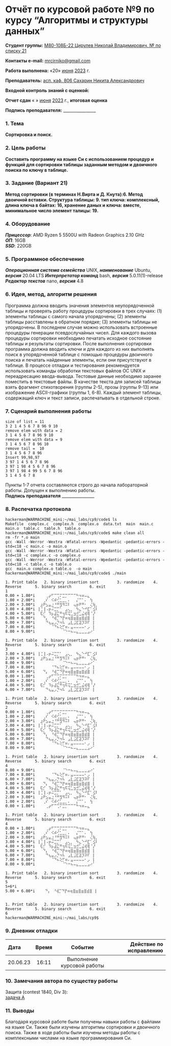 # Отчёт по курсовой работе №9 по курсу “Алгоритмы и структуры данных”

<b>Студент группы:</b> <ins>М80-108Б-22 Цирулев Николай Владимирович, № по списку 21</ins> 

<b>Контакты e-mail:</b> <ins>mrcirniko@gmail.com</ins>

<b>Работа выполнена:</b> «20» <ins>июня</ins> <ins>2023</ins> г.

<b>Преподаватель:</b> <ins>асп. каф. 806 Сахарин Никита Александрович</ins>

<b>Входной контроль знаний с оценкой:</b> <ins> </ins>

<b>Отчет сдан</b> « » <ins>июня</ins> <ins>2023</ins> г., <b>итоговая оценка</b> <ins> </ins>

<b>Подпись преподавателя:</b> ________________

### 1. Тема
__Сортировка и поиск.__

### 2. Цель работы
__Составить программу на языке Си с использованием процедур и функций для сортировки таблицы заданным методом
и двоичного поиска по ключу в таблице.__

### 3. Задание (Вариант 21)
__Метод сортировки (в терминах Н.Вирта и Д. Кнута):6. Метод двоичной вставки. Структура таблицы: 9. тип ключа: комплексный, длина ключа в байтах: 16, хранение даных и ключа: вместе, минимальное число элемент талицы: 19.__ 

### 4. Оборудование
___Прицессор___: AMD Ryzen 5 5500U with Radeon Graphics 2.10 GHz \
___ОП___: 16GB \
___SSD___: 220GB

### 5. Программное обеспечение
___Операционная система семейства___ UNIX, ___наименование___ Ubuntu, ___версия___  20.04 LTS
___Интерпретатор команд___ bash, ___версия___ 5.0.11(1)-release
___Редактор текстов___ nano, ___версия___ 4.8

### 6. Идея, метод, алгоритм решения
Программа должна вводить значения элементов неупорядоченной таблицы и проверять работу процедуры
сортировки в трех случаях: (1) элементы таблицы с самого начала упорядочены; (2) элементы таблицы расставлены в
обратном порядке; (3) элементы таблицы не упорядочены. В последнем случае можно использовать встроенные процедуры
генерации псевдослучайных чисел.
Для каждого вызова процедуры сортировки необходимо печатать исходное состояние таблицы и результаты
сортировки. После выполнения сортировки программа должна вводить ключи и для каждого из них выполнять поиск в
упорядоченной таблице с помощью процедуры двоичного поиска и печатать найденные элементы, если они присутствуют в
таблице.
В процессе отладки и тестирования рекомендуется использовать команды обработки текстовых файлов ОС UNIX и
переадресацию ввода-вывода. Тестовые данные необходимо заранее поместить в текстовые файлы.
В качестве текста для записей таблицы взять фрагмент стихотворения (группы 2-5), прозы (группы 9-13) или
изображение ASCII-графики (группы 1, 6-8). Каждый элемент таблицы, содержащий ключ и текст записи, распечатывать в
отдельной строке.
### 7. Сценарий выполнения работы
```
size of list = 11
3 2 1 4 5 6 7 8 96 9 10
remove elem with data = 2
3 1 4 5 6 7 8 96 9 10
remove elem with data = 9
3 1 4 5 6 7 8 96 10
remove tail =  10
3 1 4 5 6 7 8 96
Insert 99,98,97
3 97 1 4 5 6 7 8 96
3 97 1 98 4 5 6 7 8 96
3 97 1 98 4 99 5 6 7 8 96
3 1 4 5 6 7 8
```


Пункты 1-7 отчета составляются строго до начала лабораторной работы.
Допущен к выполнению работы.  
<b>Подпись преподавателя</b> ________________

### 8. Распечатка протокола
 ```
hackerman@WARMACHINE_mini:~/mai_labs/cp9/code$ ls
Makefile  complex.c  complex.h  complex.o  data.txt  main  main.c  main.o  table.c  table.h  table.o
hackerman@WARMACHINE_mini:~/mai_labs/cp9/code$ make clean all
rm -fr *.o main
gcc -Wall -Werror -Wextra -Wfatal-errors -Wpedantic -pedantic-errors -std=c18 -c main.c -o main.o
gcc -Wall -Werror -Wextra -Wfatal-errors -Wpedantic -pedantic-errors -std=c18 -c complex.c -o complex.o
gcc -Wall -Werror -Wextra -Wfatal-errors -Wpedantic -pedantic-errors -std=c18 -c table.c -o table.o
gcc  main.o complex.o table.o  -o main
hackerman@WARMACHINE_mini:~/mai_labs/cp9/code$ ./main

1. Print table   2. binary insertion sort        3. randomize    4. Reverse      5. binary search        6. exit
1
0.00 + 1.00*i ⠀⠀⠀⢀⡴⠋⠉⢉⠍⣉⡉⠉⠉⠉⠓⠲⠶⠤⣄⠀⠀⠀
1.00 + 2.00*i ⠀⠀⢀⠎⠀⠪⠾⢊⣁⣀⡀⠄⠀⠀⡌⠉⠁⠄⠀⢳⠀⠀
2.00 + 3.00*i ⠀⣰⠟⣢⣤⣐⠘⠛⣻⠻⠭⠇⠀⢤⡶⠟⠛⠂⠀⢌⢷⡀
3.00 + 4.00*i ⢸⢈⢸⠠⡶⠬⣉⡉⠁⠀⣠⢄⡀⠀⠳⣄⠑⠚⣏⠁⣪⠇
4.00 + 5.00*i ⠀⢯⡊⠀⠹⡦⣼⣍⠛⢲⠯⢭⣁⣲⣚⣁⣬⢾⢿⠈⡜⠀
5.00 + 6.00*i ⠀⠀⠙⡄⠀⠘⢾⡉⠙⡟⠶⢶⣿⣶⣿⣶⣿⣾⣿⠀⡇⠀
6.00 + 7.00*i ⠀⠀⠀⠙⢦⣤⡠⡙⠲⠧⠀⣠⣇⣨⣏⣽⡹⠽⠏⠀⡇⠀
7.00 + 8.00*i ⠀⠀⠀⠀⠀⠈⠙⠦⢕⡋⠶⠄⣤⠤⠤⠤⠤⠂⡠⠀⡇⠀
8.00 + 9.00*i ⠀⠀⠀⠀⠀⠀⠀⠀⠀⠈⠑⠒⠦⠤⣄⣀⣀⣀⣠⠔⠁⠀

1. Print table   2. binary insertion sort        3. randomize    4. Reverse      5. binary search        6. exit
3
3.00 + 4.00*i ⢸⢈⢸⠠⡶⠬⣉⡉⠁⠀⣠⢄⡀⠀⠳⣄⠑⠚⣏⠁⣪⠇
2.00 + 3.00*i ⠀⣰⠟⣢⣤⣐⠘⠛⣻⠻⠭⠇⠀⢤⡶⠟⠛⠂⠀⢌⢷⡀
8.00 + 9.00*i ⠀⠀⠀⠀⠀⠀⠀⠀⠀⠈⠑⠒⠦⠤⣄⣀⣀⣀⣠⠔⠁⠀
7.00 + 8.00*i ⠀⠀⠀⠀⠀⠈⠙⠦⢕⡋⠶⠄⣤⠤⠤⠤⠤⠂⡠⠀⡇⠀
5.00 + 6.00*i ⠀⠀⠙⡄⠀⠘⢾⡉⠙⡟⠶⢶⣿⣶⣿⣶⣿⣾⣿⠀⡇⠀
 0.00 + 1.00*i ⠀⠀⠀⢀⡴⠋⠉⢉⠍⣉⡉⠉⠉⠉⠓⠲⠶⠤⣄⠀⠀⠀
1.00 + 2.00*i ⠀⠀⢀⠎⠀⠪⠾⢊⣁⣀⡀⠄⠀⠀⡌⠉⠁⠄⠀⢳⠀⠀
4.00 + 5.00*i ⠀⢯⡊⠀⠹⡦⣼⣍⠛⢲⠯⢭⣁⣲⣚⣁⣬⢾⢿⠈⡜⠀
6.00 + 7.00*i ⠀⠀⠀⠙⢦⣤⡠⡙⠲⠧⠀⣠⣇⣨⣏⣽⡹⠽⠏⠀⡇⠀

1. Print table   2. binary insertion sort        3. randomize    4. Reverse      5. binary search        6. exit
2
 0.00 + 1.00*i ⠀⠀⠀⢀⡴⠋⠉⢉⠍⣉⡉⠉⠉⠉⠓⠲⠶⠤⣄⠀⠀⠀
1.00 + 2.00*i ⠀⠀⢀⠎⠀⠪⠾⢊⣁⣀⡀⠄⠀⠀⡌⠉⠁⠄⠀⢳⠀⠀
2.00 + 3.00*i ⠀⣰⠟⣢⣤⣐⠘⠛⣻⠻⠭⠇⠀⢤⡶⠟⠛⠂⠀⢌⢷⡀
3.00 + 4.00*i ⢸⢈⢸⠠⡶⠬⣉⡉⠁⠀⣠⢄⡀⠀⠳⣄⠑⠚⣏⠁⣪⠇
4.00 + 5.00*i ⠀⢯⡊⠀⠹⡦⣼⣍⠛⢲⠯⢭⣁⣲⣚⣁⣬⢾⢿⠈⡜⠀
5.00 + 6.00*i ⠀⠀⠙⡄⠀⠘⢾⡉⠙⡟⠶⢶⣿⣶⣿⣶⣿⣾⣿⠀⡇⠀
6.00 + 7.00*i ⠀⠀⠀⠙⢦⣤⡠⡙⠲⠧⠀⣠⣇⣨⣏⣽⡹⠽⠏⠀⡇⠀
7.00 + 8.00*i ⠀⠀⠀⠀⠀⠈⠙⠦⢕⡋⠶⠄⣤⠤⠤⠤⠤⠂⡠⠀⡇⠀
8.00 + 9.00*i ⠀⠀⠀⠀⠀⠀⠀⠀⠀⠈⠑⠒⠦⠤⣄⣀⣀⣀⣠⠔⠁⠀

1. Print table   2. binary insertion sort        3. randomize    4. Reverse      5. binary search        6. exit
4
8.00 + 9.00*i ⠀⠀⠀⠀⠀⠀⠀⠀⠀⠈⠑⠒⠦⠤⣄⣀⣀⣀⣠⠔⠁⠀
7.00 + 8.00*i ⠀⠀⠀⠀⠀⠈⠙⠦⢕⡋⠶⠄⣤⠤⠤⠤⠤⠂⡠⠀⡇⠀
6.00 + 7.00*i ⠀⠀⠀⠙⢦⣤⡠⡙⠲⠧⠀⣠⣇⣨⣏⣽⡹⠽⠏⠀⡇⠀
5.00 + 6.00*i ⠀⠀⠙⡄⠀⠘⢾⡉⠙⡟⠶⢶⣿⣶⣿⣶⣿⣾⣿⠀⡇⠀
4.00 + 5.00*i ⠀⢯⡊⠀⠹⡦⣼⣍⠛⢲⠯⢭⣁⣲⣚⣁⣬⢾⢿⠈⡜⠀
3.00 + 4.00*i ⢸⢈⢸⠠⡶⠬⣉⡉⠁⠀⣠⢄⡀⠀⠳⣄⠑⠚⣏⠁⣪⠇
2.00 + 3.00*i ⠀⣰⠟⣢⣤⣐⠘⠛⣻⠻⠭⠇⠀⢤⡶⠟⠛⠂⠀⢌⢷⡀
1.00 + 2.00*i ⠀⠀⢀⠎⠀⠪⠾⢊⣁⣀⡀⠄⠀⠀⡌⠉⠁⠄⠀⢳⠀⠀
0.00 + 1.00*i ⠀⠀⠀⢀⡴⠋⠉⢉⠍⣉⡉⠉⠉⠉⠓⠲⠶⠤⣄⠀⠀⠀

1. Print table   2. binary insertion sort        3. randomize    4. Reverse      5. binary search        6. exit
4
 0.00 + 1.00*i ⠀⠀⠀⢀⡴⠋⠉⢉⠍⣉⡉⠉⠉⠉⠓⠲⠶⠤⣄⠀⠀⠀
1.00 + 2.00*i ⠀⠀⢀⠎⠀⠪⠾⢊⣁⣀⡀⠄⠀⠀⡌⠉⠁⠄⠀⢳⠀⠀
2.00 + 3.00*i ⠀⣰⠟⣢⣤⣐⠘⠛⣻⠻⠭⠇⠀⢤⡶⠟⠛⠂⠀⢌⢷⡀
3.00 + 4.00*i ⢸⢈⢸⠠⡶⠬⣉⡉⠁⠀⣠⢄⡀⠀⠳⣄⠑⠚⣏⠁⣪⠇
4.00 + 5.00*i ⠀⢯⡊⠀⠹⡦⣼⣍⠛⢲⠯⢭⣁⣲⣚⣁⣬⢾⢿⠈⡜⠀
5.00 + 6.00*i ⠀⠀⠙⡄⠀⠘⢾⡉⠙⡟⠶⢶⣿⣶⣿⣶⣿⣾⣿⠀⡇⠀
6.00 + 7.00*i ⠀⠀⠀⠙⢦⣤⡠⡙⠲⠧⠀⣠⣇⣨⣏⣽⡹⠽⠏⠀⡇⠀
7.00 + 8.00*i ⠀⠀⠀⠀⠀⠈⠙⠦⢕⡋⠶⠄⣤⠤⠤⠤⠤⠂⡠⠀⡇⠀
8.00 + 9.00*i ⠀⠀⠀⠀⠀⠀⠀⠀⠀⠈⠑⠒⠦⠤⣄⣀⣀⣀⣠⠔⠁⠀

1. Print table   2. binary insertion sort        3. randomize    4. Reverse      5. binary search        6. exit
5
5+6*i
5.00 + 6.00*i  ⠀⠀⠙⡄⠀⠘⢾⡉⠙⡟⠶⢶⣿⣶⣿⣶⣿⣾⣿⠀⡇⠀


1. Print table   2. binary insertion sort        3. randomize    4. Reverse      5. binary search        6. exit
6
hackerman@WARMACHINE_mini:~/mai_labs/cp9$
 ```

### 9. Дневник отладки

|  Дата    | Время | Событие  | Действие по исправлению |
|:------------- |:---------------:|:---------------:| -------------:|
| 20.06.23 | 16:11 | Выполнение курсовой работы | |

### 10. Замечания автора по существу работы
Защита (contest 1840, Div 3):  
[задача A](https://codeforces.com/contest/1840/submission/208763060)  


### 11. Выводы
Благодаря курсовой работе были получены навыки работы с файлами на языке Си. Также были изучены алгоритмы сортировки и двоичного поиска. Также в ходе работы были изучены методы работы с комплексными числами на языке программирования Си.


